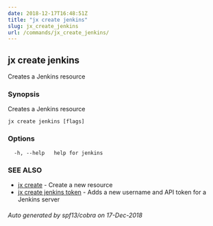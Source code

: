 ```yaml
---
date: 2018-12-17T16:48:51Z
title: "jx create jenkins"
slug: jx_create_jenkins
url: /commands/jx_create_jenkins/
---
```

## jx create jenkins

Creates a Jenkins resource

### Synopsis

Creates a Jenkins resource

```
jx create jenkins [flags]
```

### Options

```
  -h, --help   help for jenkins
```

### SEE ALSO

* [jx create](/commands/jx_create/)	 - Create a new resource
* [jx create jenkins token](/commands/jx_create_jenkins_token/)	 - Adds a new username and API token for a Jenkins server

###### Auto generated by spf13/cobra on 17-Dec-2018

